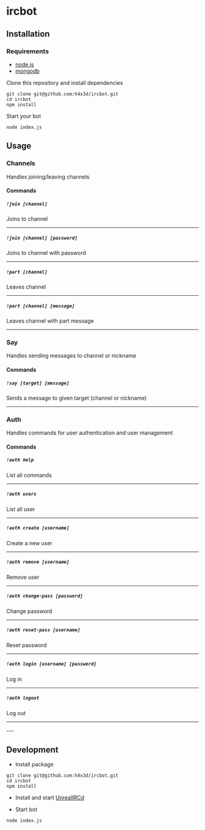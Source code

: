 # ircbot

## Installation
### Requirements
* [node.js](http://nodejs.org/)
* [mongodb](http://www.mongodb.org/downloads)

Clone this repository and install dependencies
```
git clone git@github.com:h4x3d/ircbot.git
cd ircbot
npm install
```

Start your bot
```
node index.js
```

## Usage

### Channels
Handles joining/leaving channels

#### Commands

##### `!join [channel]`

Joins to channel
<hr>

##### `!join [channel] [password]`

Joins to channel with password
<hr>

##### `!part [channel]`

Leaves channel
<hr>

##### `!part [channel] [message]`

Leaves channel with part message
<hr>

### Say
Handles sending messages to channel or nickname

#### Commands

##### `!say [target] [message]`

Sends a message to given target (channel or nickname)
<hr>

### Auth
Handles commands for user authentication and user management

#### Commands

##### `!auth help`

List all commands
<hr>

##### `!auth users`

List all user
<hr>

##### `!auth create [username]`

Create a new user
<hr>

##### `!auth remove [username]`

Remove user
<hr>

##### `!auth change-pass [password]`

Change password
<hr>

##### `!auth reset-pass [username]`

Reset password
<hr>

##### `!auth login [username] [password]`

Log in
<hr>

##### `!auth logout`

Log out
<hr>
---

## Development

* Install package
```
git clone git@github.com:h4x3d/ircbot.git
cd ircbot
npm install
```

* Install and start [UnrealIRCd](http://www.unrealircd.com/)

* Start bot
```
node index.js
```
